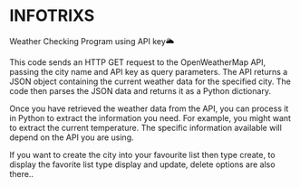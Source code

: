 # INFOTRIXS
Weather Checking Program using API key🌥️

This code sends an HTTP GET request to the OpenWeatherMap API, passing the city name and API key as query parameters. The API returns a JSON object containing the current weather data for the specified city. The code then parses the JSON data and returns it as a Python dictionary.

Once you have retrieved the weather data from the API, you can process it in Python to extract the information you need. For example, you might want to extract the current temperature. The specific information available will depend on the API you are using.

If you want to create the city into your favourite list then type create, to display the favorite list type display and update, delete options are also there..
